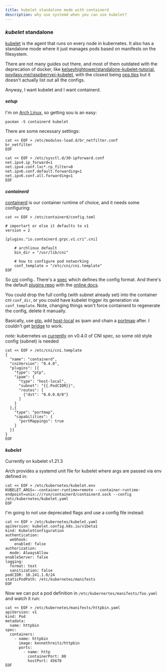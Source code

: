```yaml
---
title: kubelet standalone mode with containerd
description: why use systemd when you can use kubelet?
---
```


### _kubelet_ standalone

[kubelet](https://kubernetes.io/docs/reference/command-line-tools-reference/kubelet/)
is the agent that runs on every node in kubernetes.
It also has a standalone mode where it just manages pods based on manifests on the filesystem.

There are not many guides out there, and most of them outdated with the deprecation of docker,
like [kelseyhightower/standalone-kubelet-tutorial](https://github.com/kelseyhightower/standalone-kubelet-tutorial),
[povilasv.me/raspberrypi-kubelet](https://povilasv.me/raspberrypi-kubelet/),
with the closest being [ops.tips](https://ops.tips/notes/standalone-kubelet-with-containerd/)
but it doesn't actually list out all the configs.

Anyway, I want kubelet and I want containerd.

#### _setup_

I'm on [Arch Linux](https://archlinux.org/),
so getting sou is an easy:

```
pacman -S containerd kubelet
```

There are some necessary settings:

```
cat << EOF > /etc/modules-load.d/br_netfilter.conf
br_netfilter
EOF

cat << EOF > /etc/sysctl.d/30-ipforward.conf
net.ipv4.ip_forward=1
net.ipv4.conf.lxc*.rp_filter=0
net.ipv6.conf.default.forwarding=1
net.ipv6.conf.all.forwarding=1
EOF
```

#### _containerd_

[containerd](https://containerd.io/)
is our container runtime of choice, and it needs some configuring:

```
cat << EOF > /etc/containerd/config.toml

# importart or else it defaults to v1
version = 2

[plugins."io.containerd.grpc.v1.cri".cni]

    # archlinux default
    bin_dir = "/usr/lib/cni"

    # how to configure pod networking
    conf_template = "/etc/cni/cni.template"
EOF
```

So [cni](https://www.cni.dev/docs/) config..
There's a [spec](https://www.cni.dev/docs/spec/)
which defines the config format.
And there's the default [plugins repo](https://github.com/containernetworking/plugins)
with the [online docs](https://www.cni.dev/plugins/current/).

You could drop the full config (with subnet already set) into the container cni `conf_dir`,
or you could have kubelet trigger its generation via `conf_template`.
Note, changing things won't force containerd to regenerate the config, delete it manually.

Basically, use [ptp](https://www.cni.dev/plugins/current/main/ptp/),
add [host-local](https://www.cni.dev/plugins/current/ipam/host-local/) as ipam
and chain a [portmap](https://www.cni.dev/plugins/current/meta/portmap/) after.
I couldn't get [bridge](https://www.cni.dev/plugins/current/main/bridge/) to work.

_note:_ kubernetes us [currently](https://kubernetes.io/docs/concepts/extend-kubernetes/compute-storage-net/network-plugins/)
on v0.4.0 of CNI spec, so some old style config (subnet) is needed

```
cat << EOF > /etc/cni/cni.template
{
  "name": "containerd",
  "cniVersion": "0.4.0",
  "plugins": [{
    "type": "ptp",
    "ipam": {
      "type": "host-local",
      "subnet": "{{.PodCIDR}}",
      "routes": [
        {"dst": "0.0.0.0/0"}
      ]
    }
  },{
    "type": "portmap",
    "capabilities": {
      "portMappings": true
    }
  }]
}
EOF
```

#### _kubelet_

Currently on kubelet v1.21.3

Arch provides a systemd unit file for kubelet where args are passed via env defined in:

```
cat << EOF > /etc/kubernetes/kubelet.env
KUBELET_ARGS=--container-runtime=remote --container-runtime-endpoint=unix:///run/containerd/containerd.sock --config /etc/kubernetes/kubelet.yaml
EOF
```

I'm going to not use deprecated flags and use a config file instead:

```
cat << EOF > /etc/kubernetes/kubelet.yaml
apiVersion: kubelet.config.k8s.io/v1beta1
kind: KubeletConfiguration
authentication:
  webhook:
    enabled: false
authorization:
  mode: AlwaysAllow
enableServer: false
logging:
  format: text
  sanitization: false
podCIDR: 10.241.1.0/24
staticPodPath: /etc/kubernetes/manifests
EOF
```

Now we can put a pod definition in `/etc/kubernertes/manifests/foo.yaml` and watch it run:

```
cat << EOF > /etc/kubernetes/manifests/httpbin.yaml
apiVersion: v1
kind: Pod
metadata:
  name: httpbin
spec:
  containers:
    - name: httpbin
      image: kennethreitz/httpbin
      ports:
        - name: http
          containerPort: 80
          hostPort: 45678
EOF
```
